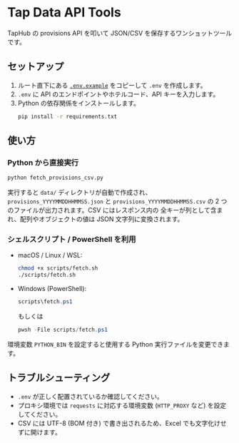 # Tap Data API Tools

TapHub の provisions API を叩いて JSON/CSV を保存するワンショットツールです。

## セットアップ
1. ルート直下にある [`.env.example`](./.env.example) をコピーして `.env` を作成します。
2. `.env` に API のエンドポイントやホテルコード、API キーを入力します。
3. Python の依存関係をインストールします。
   ```bash
   pip install -r requirements.txt
   ```

## 使い方
### Python から直接実行
```bash
python fetch_provisions_csv.py
```

実行すると `data/` ディレクトリが自動で作成され、`provisions_YYYYMMDDHHMMSS.json` と
`provisions_YYYYMMDDHHMMSS.csv` の 2 つのファイルが出力されます。CSV にはレスポンス内の
全キーが列として含まれ、配列やオブジェクトの値は JSON 文字列に変換されます。

### シェルスクリプト / PowerShell を利用
- macOS / Linux / WSL:
  ```bash
  chmod +x scripts/fetch.sh
  ./scripts/fetch.sh
  ```
- Windows (PowerShell):
  ```powershell
  scripts\fetch.ps1
  ```
  もしくは
  ```powershell
  pwsh -File scripts/fetch.ps1
  ```

環境変数 `PYTHON_BIN` を設定すると使用する Python 実行ファイルを変更できます。

## トラブルシューティング
- `.env` が正しく配置されているか確認してください。
- プロキシ環境では `requests` に対応する環境変数 (`HTTP_PROXY` など) を設定してください。
- CSV には UTF-8 (BOM 付き) で書き出されるため、Excel でも文字化けせずに開けます。

